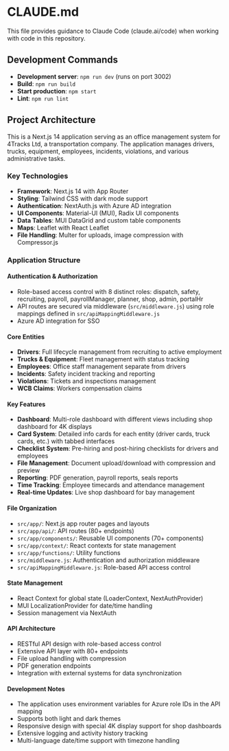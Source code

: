 # CLAUDE.md

This file provides guidance to Claude Code (claude.ai/code) when working with code in this repository.

## Development Commands

- **Development server**: `npm run dev` (runs on port 3002)
- **Build**: `npm run build`
- **Start production**: `npm start`
- **Lint**: `npm run lint`

## Project Architecture

This is a Next.js 14 application serving as an office management system for 4Tracks Ltd, a transportation company. The application manages drivers, trucks, equipment, employees, incidents, violations, and various administrative tasks.

### Key Technologies
- **Framework**: Next.js 14 with App Router
- **Styling**: Tailwind CSS with dark mode support
- **Authentication**: NextAuth.js with Azure AD integration
- **UI Components**: Material-UI (MUI), Radix UI components
- **Data Tables**: MUI DataGrid and custom table components
- **Maps**: Leaflet with React Leaflet
- **File Handling**: Multer for uploads, image compression with Compressor.js

### Application Structure

#### Authentication & Authorization
- Role-based access control with 8 distinct roles: dispatch, safety, recruiting, payroll, payrollManager, planner, shop, admin, portalHr
- API routes are secured via middleware (`src/middleware.js`) using role mappings defined in `src/apiMappingMiddleware.js`
- Azure AD integration for SSO

#### Core Entities
- **Drivers**: Full lifecycle management from recruiting to active employment
- **Trucks & Equipment**: Fleet management with status tracking
- **Employees**: Office staff management separate from drivers
- **Incidents**: Safety incident tracking and reporting
- **Violations**: Tickets and inspections management
- **WCB Claims**: Workers compensation claims

#### Key Features
- **Dashboard**: Multi-role dashboard with different views including shop dashboard for 4K displays
- **Card System**: Detailed info cards for each entity (driver cards, truck cards, etc.) with tabbed interfaces
- **Checklist System**: Pre-hiring and post-hiring checklists for drivers and employees
- **File Management**: Document upload/download with compression and preview
- **Reporting**: PDF generation, payroll reports, seals reports
- **Time Tracking**: Employee timecards and attendance management
- **Real-time Updates**: Live shop dashboard for bay management

#### File Organization
- `src/app/`: Next.js app router pages and layouts
- `src/app/api/`: API routes (80+ endpoints)
- `src/app/components/`: Reusable UI components (70+ components)
- `src/app/context/`: React contexts for state management
- `src/app/functions/`: Utility functions
- `src/middleware.js`: Authentication and authorization middleware
- `src/apiMappingMiddleware.js`: Role-based API access control

#### State Management
- React Context for global state (LoaderContext, NextAuthProvider)
- MUI LocalizationProvider for date/time handling
- Session management via NextAuth

#### API Architecture
- RESTful API design with role-based access control
- Extensive API layer with 80+ endpoints
- File upload handling with compression
- PDF generation endpoints
- Integration with external systems for data synchronization

#### Development Notes
- The application uses environment variables for Azure role IDs in the API mapping
- Supports both light and dark themes
- Responsive design with special 4K display support for shop dashboards
- Extensive logging and activity history tracking
- Multi-language date/time support with timezone handling
